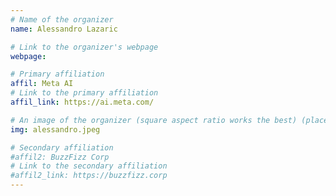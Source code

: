 ```yaml
---
# Name of the organizer
name: Alessandro Lazaric

# Link to the organizer's webpage
webpage: 

# Primary affiliation
affil: Meta AI 
# Link to the primary affiliation
affil_link: https://ai.meta.com/

# An image of the organizer (square aspect ratio works the best) (place in the `assets/img/organizers` directory)
img: alessandro.jpeg

# Secondary affiliation
#affil2: BuzzFizz Corp
# Link to the secondary affiliation
#affil2_link: https://buzzfizz.corp
---
```



